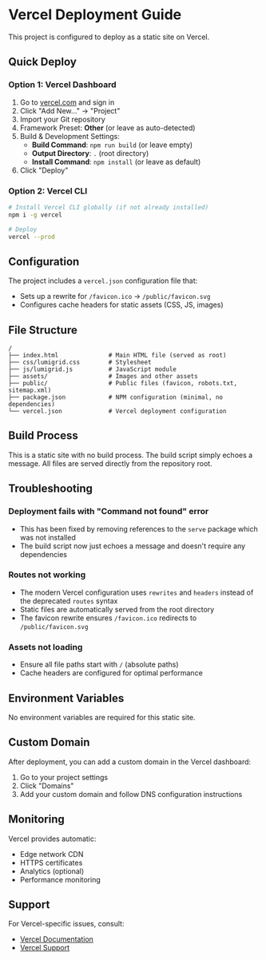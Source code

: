 # Vercel Deployment Guide

This project is configured to deploy as a static site on Vercel.

## Quick Deploy

### Option 1: Vercel Dashboard
1. Go to [vercel.com](https://vercel.com) and sign in
2. Click "Add New..." → "Project"
3. Import your Git repository
4. Framework Preset: **Other** (or leave as auto-detected)
5. Build & Development Settings:
   - **Build Command**: `npm run build` (or leave empty)
   - **Output Directory**: `.` (root directory)
   - **Install Command**: `npm install` (or leave as default)
6. Click "Deploy"

### Option 2: Vercel CLI
```bash
# Install Vercel CLI globally (if not already installed)
npm i -g vercel

# Deploy
vercel --prod
```

## Configuration

The project includes a `vercel.json` configuration file that:
- Sets up a rewrite for `/favicon.ico` → `/public/favicon.svg`
- Configures cache headers for static assets (CSS, JS, images)

## File Structure

```
/
├── index.html              # Main HTML file (served as root)
├── css/lumigrid.css        # Stylesheet
├── js/lumigrid.js          # JavaScript module
├── assets/                 # Images and other assets
├── public/                 # Public files (favicon, robots.txt, sitemap.xml)
├── package.json            # NPM configuration (minimal, no dependencies)
└── vercel.json             # Vercel deployment configuration
```

## Build Process

This is a static site with no build process. The build script simply echoes a message.
All files are served directly from the repository root.

## Troubleshooting

### Deployment fails with "Command not found" error
- This has been fixed by removing references to the `serve` package which was not installed
- The build script now just echoes a message and doesn't require any dependencies

### Routes not working
- The modern Vercel configuration uses `rewrites` and `headers` instead of the deprecated `routes` syntax
- Static files are automatically served from the root directory
- The favicon rewrite ensures `/favicon.ico` redirects to `/public/favicon.svg`

### Assets not loading
- Ensure all file paths start with `/` (absolute paths)
- Cache headers are configured for optimal performance

## Environment Variables

No environment variables are required for this static site.

## Custom Domain

After deployment, you can add a custom domain in the Vercel dashboard:
1. Go to your project settings
2. Click "Domains"
3. Add your custom domain and follow DNS configuration instructions

## Monitoring

Vercel provides automatic:
- Edge network CDN
- HTTPS certificates
- Analytics (optional)
- Performance monitoring

## Support

For Vercel-specific issues, consult:
- [Vercel Documentation](https://vercel.com/docs)
- [Vercel Support](https://vercel.com/support)
